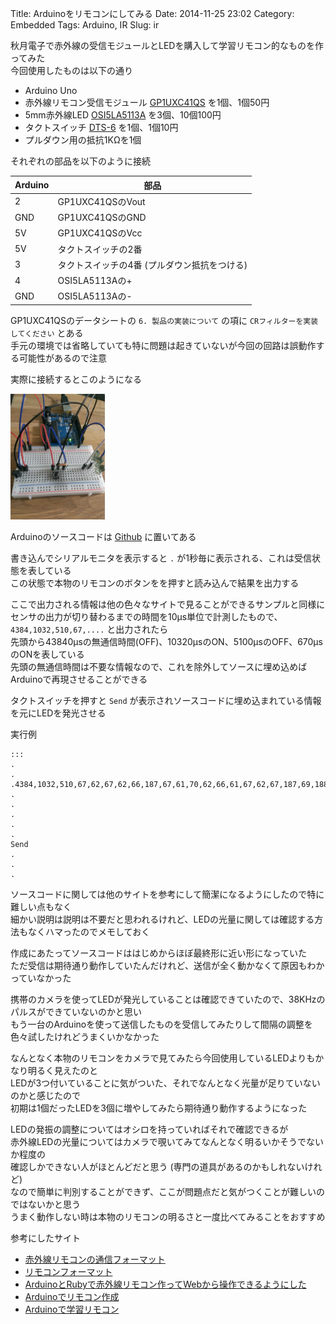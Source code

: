 Title: Arduinoをリモコンにしてみる
Date: 2014-11-25 23:02
Category: Embedded
Tags: Arduino, IR
Slug: ir

秋月電子で赤外線の受信モジュールとLEDを購入して学習リモコン的なものを作ってみた  
今回使用したものは以下の通り

* Arduino Uno
* 赤外線リモコン受信モジュール [GP1UXC41QS](http://akizukidenshi.com/catalog/g/gI-06487/) を1個、1個50円
* 5mm赤外線LED [OSI5LA5113A](http://akizukidenshi.com/catalog/g/gI-04311/) を3個、10個100円
* タクトスイッチ [DTS-6](http://akizukidenshi.com/catalog/g/gP-03647/) を1個、1個10円
* プルダウン用の抵抗1KΩを1個

それぞれの部品を以下のように接続

Arduino | 部品
--------|-----------------
2       | GP1UXC41QSのVout
GND     | GP1UXC41QSのGND
5V      | GP1UXC41QSのVcc
5V      | タクトスイッチの2番
3       | タクトスイッチの4番 (プルダウン抵抗をつける)
4       | OSI5LA5113Aの+
GND     | OSI5LA5113Aの-

GP1UXC41QSのデータシートの `6. 製品の実装について` の項に `CRフィルターを実装してください` とある  
手元の環境では省略していても特に問題は起きていないが今回の回路は誤動作する可能性があるので注意

実際に接続するとこのようになる

<p class="center-text">
<a class="image-box" href="/static/images/2014/11/IMAG1268.jpg">
<img src="/static/images/2014/11/IMAG1268.jpg" width="30%" height="30%">
</a>
</p>

Arduinoのソースコードは [Github](https://github.com/lostman-github/arduino/blob/master/Uno/IR/sample/sample.ino) に置いてある

書き込んでシリアルモニタを表示すると `.` が1秒毎に表示される、これは受信状態を表している  
この状態で本物のリモコンのボタンをを押すと読み込んで結果を出力する

ここで出力される情報は他の色々なサイトで見ることができるサンプルと同様に  
センサの出力が切り替わるまでの時間を10µs単位で計測したもので、 `4384,1032,510,67,....` と出力されたら  
先頭から43840µsの無通信時間(OFF)、10320µsのON、5100µsのOFF、670µsのONを表している  
先頭の無通信時間は不要な情報なので、これを除外してソースに埋め込めばArduinoで再現させることができる

タクトスイッチを押すと `Send` が表示されソースコードに埋め込まれている情報を元にLEDを発光させる

実行例

    :::
    .
    .
    .4384,1032,510,67,62,67,62,66,187,67,61,70,62,66,61,67,62,67,187,69,188,66,62,66,61,67,62,69,187,67,61,66,187,67,61,70,61,66,187,67,62,66,188,70,187,66,62,66,62,66,187,69,188,66,61,66,188,66,61,70,62,66,188,66,187,66,62,66,
    .
    .
    .
    .
    .
    Send
    .
    .
    .

ソースコードに関しては他のサイトを参考にして簡潔になるようにしたので特に難しい点もなく  
細かい説明は説明は不要だと思われるけれど、LEDの光量に関しては確認する方法もなくハマったのでメモしておく

作成にあたってソースコードははじめからほぼ最終形に近い形になっていた  
ただ受信は期待通り動作していたんだけれど、送信が全く動かなくて原因もわかっていなかった

携帯のカメラを使ってLEDが発光していることは確認できていたので、38KHzのパルスができていないのかと思い  
もう一台のArduinoを使って送信したものを受信してみたりして間隔の調整を色々試したけれどうまくいかなかった

なんとなく本物のリモコンをカメラで見てみたら今回使用しているLEDよりもかなり明るく見えたのと  
LEDが3つ付いていることに気がついた、それでなんとなく光量が足りていないのかと感じたので  
初期は1個だったLEDを3個に増やしてみたら期待通り動作するようになった

LEDの発振の調整についてはオシロを持っていればそれで確認できるが  
赤外線LEDの光量についてはカメラで覗いてみてなんとなく明るいかそうでないか程度の  
確認しかできない人がほとんどだと思う (専門の道具があるのかもしれないけれど)  
なので簡単に判別することができず、ここが問題点だと気がつくことが難しいのではないかと思う  
うまく動作しない時は本物のリモコンの明るさと一度比べてみることをおすすめ

参考にしたサイト

* [赤外線リモコンの通信フォーマット](http://elm-chan.org/docs/ir_format.html)
* [リモコンフォーマット](http://akizukidenshi.com/download/k4174_format.pdf)
* [ArduinoとRubyで赤外線リモコン作ってWebから操作できるようにした](http://shokai.org/blog/archives/8012)
* [Arduinoでリモコン作成](http://eikatou.net/blog/2012/07/1796/)
* [Arduinoで学習リモコン](http://d.hatena.ne.jp/NeoCat/20090419/1240158722)
